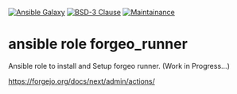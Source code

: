 [![Ansible Galaxy](https://ansible.l3d.space/svg/roles-ansible.forgeo_runner.svg)](https://galaxy.ansible.com/ui/standalone/roles/roles-ansible/forgeo_runner/)
[![BSD-3 Clause](https://ansible.l3d.space/svg/roles-ansible.forgeo_runner_license.svg)](LICENSE)
[![Maintainance](https://ansible.l3d.space/svg/roles-ansible.forgeo_runner_maintainance.svg)](https://ansible.l3d.space/#roles-ansible.forgeo_runner)

 ansible role forgeo_runner
=======================
Ansible role to install and Setup forgeo runner. (Work in Progress...)

https://forgejo.org/docs/next/admin/actions/

